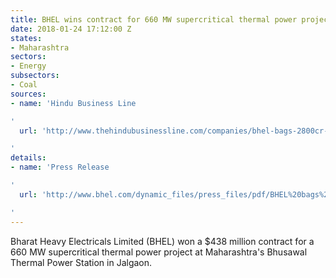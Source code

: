 ```yaml
---
title: BHEL wins contract for 660 MW supercritical thermal power project in Maharashtra
date: 2018-01-24 17:12:00 Z
states:
- Maharashtra
sectors:
- Energy
subsectors:
- Coal
sources:
- name: 'Hindu Business Line

'
  url: 'http://www.thehindubusinessline.com/companies/bhel-bags-2800cr-order-for-power-project-in-maharashtra/article10036576.ece

'
details:
- name: 'Press Release

'
  url: 'http://www.bhel.com/dynamic_files/press_files/pdf/BHEL%20bags%20Rs.2,800%20Crore%20EPC%20order%20for%20setting%20up%20660%20MW%20Supercritical%20%20Thermal%20Power%20Project%20in%20Maharashtra

'
---
```


Bharat Heavy Electricals Limited (BHEL) won a $438 million contract for a 660 MW supercritical thermal power project at Maharashtra's Bhusawal Thermal Power Station in Jalgaon.
